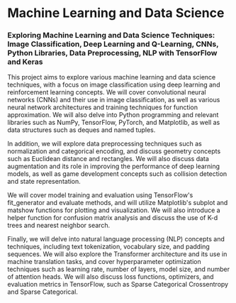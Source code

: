 # Machine Learning and Data Science
### Exploring Machine Learning and Data Science Techniques: Image Classification, Deep Learning and Q-Learning, CNNs, Python Libraries, Data Preprocessing, NLP with TensorFlow and Keras

This project aims to explore various machine learning and data science techniques, with a focus on image classification using deep learning and reinforcement learning concepts. We will cover convolutional neural networks (CNNs) and their use in image classification, as well as various neural network architectures and training techniques for function approximation. We will also delve into Python programming and relevant libraries such as NumPy, TensorFlow, PyTorch, and Matplotlib, as well as data structures such as deques and named tuples.

In addition, we will explore data preprocessing techniques such as normalization and categorical encoding, and discuss geometry concepts such as Euclidean distance and rectangles. We will also discuss data augmentation and its role in improving the performance of deep learning models, as well as game development concepts such as collision detection and state representation.

We will cover model training and evaluation using TensorFlow's fit_generator and evaluate methods, and will utilize Matplotlib's subplot and matshow functions for plotting and visualization. We will also introduce a helper function for confusion matrix analysis and discuss the use of K-d trees and nearest neighbor search.

Finally, we will delve into natural language processing (NLP) concepts and techniques, including text tokenization, vocabulary size, and padding sequences. We will also explore the Transformer architecture and its use in machine translation tasks, and cover hyperparameter optimization techniques such as learning rate, number of layers, model size, and number of attention heads. We will also discuss loss functions, optimizers, and evaluation metrics in TensorFlow, such as Sparse Categorical Crossentropy and Sparse Categorical.
